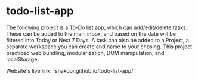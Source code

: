 # todo-list-app

The following project is a To-Do list app, which can add/edit/delete tasks. These can be added to the main inbox, and based on the date will be filtered into Today or Next 7 Days. A task can also be added to a Project, a separate workspace you can create and name to your chosing. This project practiced web bundling, modularization, DOM manipulation, and localStorage.

Website's live link: fshakoor.github.io/todo-list-app/